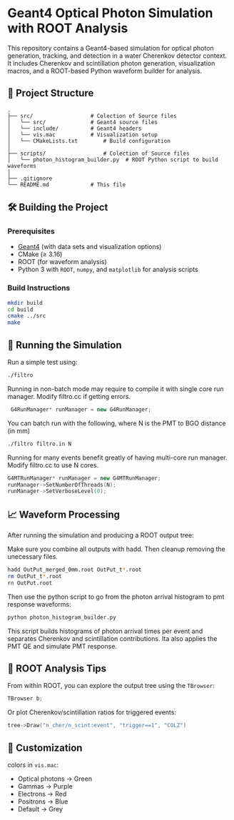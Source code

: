 # Geant4 Optical Photon Simulation with ROOT Analysis

This repository contains a Geant4-based simulation for optical photon generation, tracking, and detection in a water Cherenkov detector context. It includes Cherenkov and scintillation photon generation, visualization macros, and a ROOT-based Python waveform builder for analysis.

## 🔧 Project Structure

```
.
├── src/                  # Colection of Source files
│   └── src/              # Geant4 source files
│   └── include/          # Geant4 headers
│   └── vis.mac           # Visualization setup
│   └── CMakeLists.txt        # Build configuration
│   
├── scripts/                  # Colection of Source files
│   └── photon_histogram_builder.py  # ROOT Python script to build waveforms
│
├── .gitignore
└── README.md             # This file
```

## 🛠️ Building the Project

### Prerequisites

- [Geant4](https://geant4.web.cern.ch/) (with data sets and visualization options)
- CMake (≥ 3.16)
- ROOT (for waveform analysis)
- Python 3 with `ROOT`, `numpy`, and `matplotlib` for analysis scripts

### Build Instructions

```bash
mkdir build
cd build
cmake ../src
make
```

## 🚀 Running the Simulation

Run a simple test using:

```bash
./filtro
```
Running in non-batch mode may require to compile it with single core run manager. Modify filtro.cc if getting errors.

```cpp
 G4RunManager* runManager = new G4RunManager;
```

You can batch run with the following, where N is the PMT to BGO distance (in mm)

```bash
./filtro filtro.in N
```
Running for many events benefit greatly of having multi-core run manager. Modify filtro.cc to use N cores. 

```cpp
G4MTRunManager* runManager = new G4MTRunManager;
runManager->SetNumberOfThreads(N);
runManager->SetVerboseLevel(0);
```

## 📈 Waveform Processing

After running the simulation and producing a ROOT output tree:

Make sure you combine all outputs with hadd. Then cleanup removing the unecessary files.

```bash
hadd OutPut_merged_0mm.root OutPut_t*.root
rm OutPut_t*.root
rn OutPut.root
```

Then use the python script to go from the photon arrival histogram to pmt response waveforms:
```bash
python photon_histogram_builder.py
```

This script builds histograms of photon arrival times per event and separates Cherenkov and scintillation contributions. Ita also applies the PMT QE and simulate PMT response.

## 🧪 ROOT Analysis Tips

From within ROOT, you can explore the output tree using the `TBrowser`:

```cpp
TBrowser b;
```

Or plot Cherenkov/scintillation ratios for triggered events:

```cpp
tree->Draw("n_cher/n_scint:event", "trigger==1", "COLZ")
```

## 🎨 Customization

colors in `vis.mac`:

- Optical photons 	→ Green
- Gammas			→ Purple
- Electrons 		→ Red
- Positrons 		→ Blue
- Default 			→ Grey	
